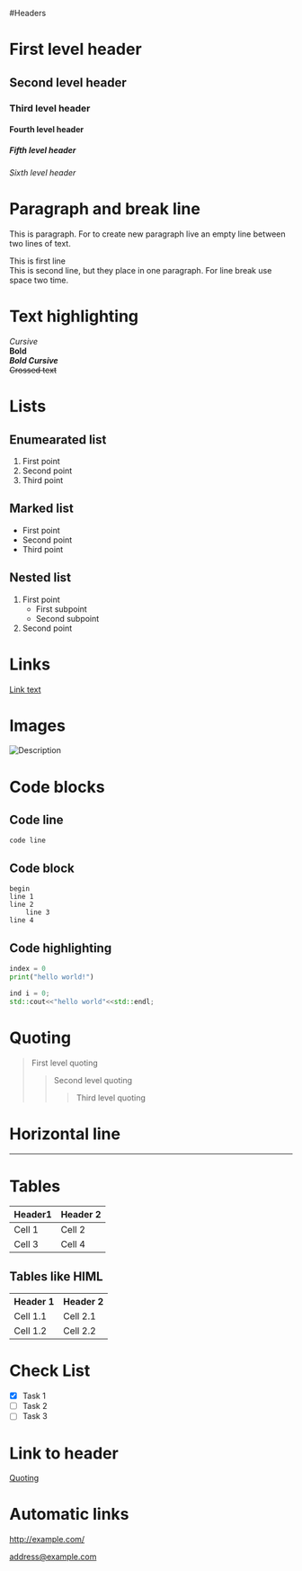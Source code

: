 #Headers

# First level header
## Second level header
### Third level header
#### Fourth level header
##### Fifth level header
###### Sixth level header

# Paragraph and break line

This is paragraph. For to create new paragraph live an empty line between two lines of text.

This is first line  
This is second line, but they place in one paragraph. For line break use space two time.

# Text highlighting

*Cursive*  
**Bold**  
***Bold Cursive***  
~~Crossed text~~

# Lists

## Enumearated list

1. First point
2. Second point
3. Third point

## Marked list

- First point
- Second point
- Third point

## Nested list

1. First point
    - First subpoint
    - Second subpoint
2. Second point

# Links

[Link text](https://www.example.com)

# Images

![Description](https://www.phs-holod.ru/img/items/obekt/cd/CD1.gif)

# Code blocks

## Code line

`code line`

## Code block

```
begin  
line 1  
line 2  
    line 3  
line 4  
```

## Code highlighting
```python
index = 0
print("hello world!")
```

```c++
ind i = 0;
std::cout<<"hello world"<<std::endl;
```
# Quoting

> First level quoting
>> Second level quoting
>>> Third level quoting

# Horizontal line

---

# Tables

 | Header1 | Header 2 |
 | ------- | -------- |
 | Cell 1  | Cell 2  |
 | Cell 3  | Cell 4  |

## Tables like HIML

<table>
    <tr>
        <th>Header 1</th>
        <th>Header 2</th>
    </tr>
    <tr>
        <td>Cell 1.1</td>
        <td>Cell 2.1</td>
    </tr>
    <tr>
        <td>Cell 1.2</td>
        <td>Cell 2.2</td>
    </tr>
</table>

# Check List

 - [x] Task 1
 - [ ] Task 2
 - [ ] Task 3

# Link to header

[Quoting](#quoting)

# Automatic links

<http://example.com/>

<address@example.com>

